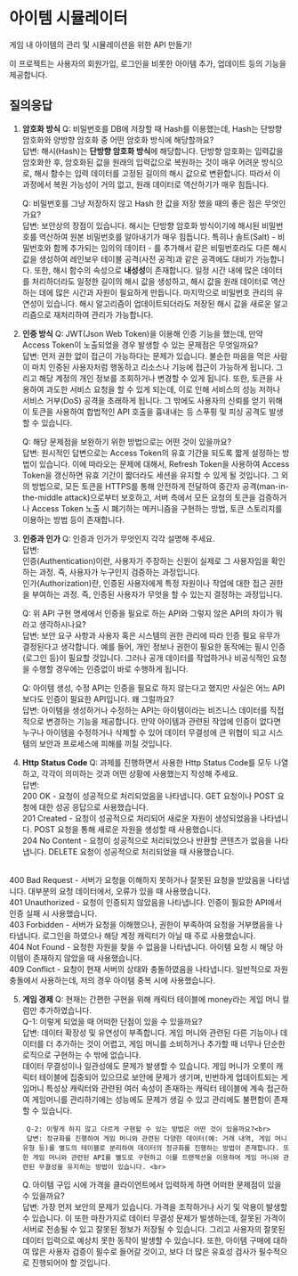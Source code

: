 # 아이템 시뮬레이터

게임 내 아이템의 관리 및 시뮬레이션을 위한 API 만들기!

이 프로젝트는 사용자의 회원가입, 로그인을 비롯한 아이템 추가, 업데이트 등의 기능을 제공합니다.

## 질의응답

1. **암호화 방식**
    Q: 비밀번호를 DB에 저장할 때 Hash를 이용했는데, Hash는 단방향 암호화와 양방향 암호화 중 어떤 암호화 방식에 해당할까요?<br>
    답변: 해시(Hash)는 **단방향 암호화 방식**에 해당합니다. 단방향 암호화는 입력값을 암호화한 후, 암호화된 값을 원래의 입력값으로 복원하는 것이 매우 어려운 방식으로, 해시 함수는 입력 데이터를 고정된 길이의 해시 값으로 변환합니다. 따라서 이 과정에서 복원 가능성이 거의 없고, 원래 데이터로 역산하기가 매우 힘듭니다.

    Q: 비밀번호를 그냥 저장하지 않고 Hash 한 값을 저장 했을 때의 좋은 점은 무엇인가요?<br>
    답변: 보안상의 장점이 있습니다. 해시는 단방향 암호화 방식이기에 해시된 비밀번호를 역산하여 원본 비밀번호를 알아내기가 매우 힘듭니다. 특히나 솔트(Salt) - 비밀번호와 함께 추가되는 임의의 데이터 - 를 추가해서 같은 비밀번호라도 다른 해시값을 생성하여 레인보우 테이블 공격(사전 공격)과 같은 공격에도 대비가 가능합니다. 또한, 해시 함수의 속성으로 **내성성**이 존재합니다. 일정 시간 내에 많은 데이터를 처리하더라도 일정한 길이의 해시 값을 생성하고, 해시 값을 원래 데이터로 역산하는 데에 많은 시간과 자원이 필요하게 만듭니다. 마지막으로 비밀번호 관리의 유연성이 있습니다. 해시 알고리즘이 업데이트되더라도 저장된 해시 값을 새로운 알고리즘으로 재처리하여 관리가 가능합니다.

2. **인증 방식**
    Q: JWT(Json Web Token)을 이용해 인증 기능을 했는데, 만약 Access Token이 노출되었을 경우 발생할 수 있는 문제점은 무엇일까요?<br>
    답변: 먼저 권한 없이 접근이 가능하다는 문제가 있습니다. 불순한 마음을 먹은 사람이 마치 인증된 사용자처럼 행동하고 리소스나 기능에 접근이 가능하게 됩니다. 그리고 해당 계정의 개인 정보를 조회하거나 변경할 수 있게 됩니다. 또한, 토큰을 사용하여 과도한 서비스 요청을 할 수 있게 되는데, 이로 인해 서비스의 성능 저하나 서비스 거부(DoS) 공격을 초래하게 됩니다. 그 밖에도 사용자의 신뢰를 얻기 위해 이 토큰을 사용하여 합법적인 API 호출을 흉내내는 등 스푸핑 및 피싱 공격도 발생할 수 있습니다.

    Q: 해당 문제점을 보완하기 위한 방법으로는 어떤 것이 있을까요?<br>
    답변: 원시적인 답변으로는 Access Token의 유효 기간을 되도록 짧게 설정하는 방법이 있습니다. 이에 따라오는 문제에 대해서, Refresh Token을 사용하여 Access Token을 갱신하면 유효 기간이 짧더라도 세션을 유지할 수 있게 될 것입니다. 그 외의 방법으로, 모든 토큰을 HTTPS를 통해 안전하게 전달하여 중간자 공격(man-in-the-middle attack)으로부터 보호하고, 서버 측에서 모든 요청의 토큰을 검증하거나 Access Token 노출 시 폐기하는 메커니즘을 구현하는 방법, 토큰 스토리지를 이용하는 방법 등이 존재합니다.

3. **인증과 인가**
    Q: 인증과 인가가 무엇인지 각각 설명해 주세요.<br>
    답변:<br>
    인증(Authentication)이란, 사용자가 주장하는 신원이 실제로 그 사용자임을 확인하는 과정. 즉, 사용자가 누구인지 검증하는 과정입니다.<br>
    인가(Authorization)란, 인증된 사용자에게 특정 자원이나 작업에 대한 접근 권한을 부여하는 과정. 즉, 인증된 사용자가 무엇을 할 수 있는지 결정하는 과정입니다.

    Q: 위 API 구현 명세에서 인증을 필요로 하는 API와 그렇지 않은 API의 차이가 뭐라고 생각하시나요?<br>
    답변: 보안 요구 사항과 사용자 혹은 시스템의 권한 관리에 따라 인증 필요 유무가 결정된다고 생각합니다. 예를 들어, 개인 정보나 권한이 필요한 동작에는 필시 인증(로그인 등)이 필요할 것입니다. 그러나 공개 데이터를 작업하거나 비공식적인 요청을 수행할 경우에는 인증없이 바로 수행하게 됩니다.

    Q: 아이템 생성, 수정 API는 인증을 필요로 하지 않는다고 했지만 사실은 어느 API보다도 인증이 필요한 API입니다. 왜 그럴까요?<br>
    답변: 아이템을 생성하거나 수정하는 API는 아이템이라는 비즈니스 데이터를 직접적으로 변경하는 기능을 제공합니다. 만약 아이템과 관련된 작업에 인증이 없다면 누구나 아이템을 수정하거나 삭제할 수 있어 데이터 무결성에 큰 위협이 되고 시스템의 보안과 프로세스에 피해를 끼칠 것입니다.

4. **Http Status Code**
    Q: 과제를 진행하면서 사용한 Http Status Code를 모두 나열하고, 각각이 의미하는 것과 어떤 상황에 사용했는지 작성해 주세요.<br>
    답변:<br>
    200 OK - 요청이 성공적으로 처리되었음을 나타냅니다. GET 요청이나 POST 요청에 대한 성공 응답으로 사용했습니다.<br>
    201 Created - 요청이 성공적으로 처리되어 새로운 자원이 생성되었음을 나타냅니다. POST 요청을 통해 새로운 자원을 생성할 때 사용했습니다.<br>
    204 No Content - 요청이 성공적으로 처리되었으나 반환할 콘텐츠가 없음을 나타냅니다. DELETE 요청이 성공적으로 처리되었을 때 사용했습니다.<br>
<br>
    400 Bad Request - 서버가 요청을 이해하지 못하거나 잘못된 요청을 받았음을 나타냅니다. 대부분의 요청 데이터에서, 오류가 있을 때 사용했습니다.<br>
    401 Unauthorized - 요청이 인증되지 않았음을 나타냅니다. 인증이 필요한 API에서 인증 실패 시 사용했습니다.<br>
    403 Forbidden - 서버가 요청을 이해했으나, 권한이 부족하여 요청을 거부했음을 나타냅니다. 로그인을 하였으나 해당 계정 캐릭터가 아닐 때 주로 사용했습니다.<br>
    404 Not Found - 요청한 자원을 찾을 수 없음을 나타냅니다. 아이템 요청 시 해당 아이템이 존재하지 않았을 때 사용했습니다.<br>
    409 Conflict - 요청이 현재 서버의 상태와 충돌하였음을 나타냅니다. 일반적으로 자원 충돌에서 사용하는데, 저의 경우 아이템 중복 시에 사용했습니다.<br>

5. **게임 경제**
    Q: 현재는 간편한 구현을 위해 캐릭터 테이블에 money라는 게임 머니 컬럼만 추가하였습니다.<br>
        Q-1: 이렇게 되었을 때 어떠한 단점이 있을 수 있을까요?<br>
        답변: 데이터 확장성 및 유연성이 부족합니다. 게임 머니와 관련된 다른 기능이나 데이터를 더 추가하는 것이 어렵고, 게임 머니를 소비하거나 추가할 때 너무나 단순한 로직으로 구현하는 수 밖에 없습니다.<br>
        데이터 무결성이나 일관성에도 문제가 발생할 수 있습니다. 게임 머니가 오롯이 캐릭터 테이블에 집중되어 있으므로 보안에 문제가 생기며, 빈번하게 업데이트되는 게임머니 특성상 캐릭터와 관련된 여러 속성이 존재하는 캐릭터 테이블에 계속 접근하여 게임머니를 관리하기에는 성능에도 문제가 생길 수 있고 관리에도 불편함이 존재할 수 있습니다.

        Q-2: 이렇게 하지 않고 다르게 구현할 수 있는 방법은 어떤 것이 있을까요?<br>
        답변: 정규화를 진행하여 게임 머니와 관련된 다양한 데이터(예: 거래 내역, 게임 머니 유형 등)를 별도의 테이블로 분리하여 데이터의 정규화를 진행하는 방법이 존재합니다. 또한 게임 머니와 관련된 API를 별도로 구현하고 이를 트랜잭션을 이용하여 게임 머니와 관련된 무결성을 유지하는 방법이 있습니다. <br>

    Q. 아이템 구입 시에 가격을 클라이언트에서 입력하게 하면 어떠한 문제점이 있을 수 있을까요?<br>
    답변: 가장 먼저 보안의 문제가 있습니다. 가격을 조작하거나 사기 및 악용이 발생할 수 있습니다. 이 또한 마찬가지로 데이터 무결성 문제가 발생하는데, 잘못된 가격이 서버로 전송될 수 있고 잘못된 정보가 저장될 수 있습니다. 그리고 사용자의 잘못된 데이터 입력으로 예상치 못한 동작이 발생할 수 있습니다. 또한, 아이템 구매에 대하여 많은 사용자 검증이 필수로 들어갈 것이고, 보다 더 많은 유효성 검사가 필수적으로 진행되어야 할 것입니다.